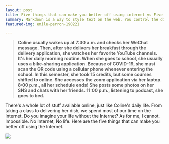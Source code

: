 ```yaml
---
layout: post
title: Five things that can make you better off using internet vs Five things you can’t do without the internet 
summary: Markdown is a way to style text on the web. You control the display of the document; formating words as bold or italic, adding images, and creating lists are just a few of the things we can do with Markdown. Mostly, Markdown is just regular text with a few non-alphabetic characters thrown in.
featured-img: emile-perron-190221

---
```


<Blockquote>
<text align="center"><b>Coline usually wakes up at 7:30 a.m. and checks her WeChat message. Then, after she delivers her breakfast through the delivery application, she watches her favorite YouTube channels. It's her daily morning routine. When she goes to school, she usually uses a bike-sharing application. Because of COVID-19, she must scan the QR code using a cellular phone whenever entering the school. In this semester, she took 15 credits, but some courses shifted to online. She accesses the zoom application via her laptop. 8:00 p.m., all her schedule ends! She posts some photos on her SNS and chats with her friends. 11:00 p.m., listening to podcast, she goes to bed. 
</b></text>
</Blockquote>

 There's a whole lot of stuff available online, just like Coline's daily life. From taking a class to delivering her dish, we spend most of our time on the Internet. Do you imagine your life without the Internet? As for me, I cannot. Impossible. No Internet, No life. Here are the five things that can make you better off using the Internet. 

<img src=" https://ibb.co/ZWfYkZH">

 

